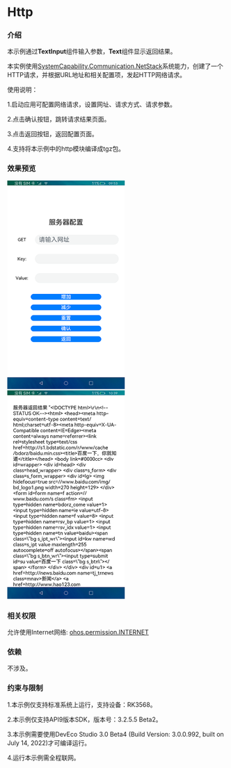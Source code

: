 # Http

### 介绍

本示例通过**TextInput**组件输入参数，**Text**组件显示返回结果。

本实例使用[SystemCapability.Communication.NetStack](https://gitee.com/openharmony/docs/blob/master/zh-cn/application-dev/reference/apis/js-apis-http.md)系统能力，创建了一个HTTP请求，并根据URL地址和相关配置项，发起HTTP网络请求。

使用说明：

1.启动应用可配置网络请求，设置网址、请求方式、请求参数。

2.点击确认按钮，跳转请求结果页面。

3.点击返回按钮，返回配置页面。

4.支持将本示例中的http模块编译成tgz包。

### 效果预览

![](screenshots/device/index.png) ![](screenshots/device/result.png)

### 相关权限

允许使用Internet网络: [ohos.permission.INTERNET](https://gitee.com/openharmony/docs/blob/master/zh-cn/application-dev/security/permission-list.md)

### 依赖

不涉及。

### 约束与限制

1.本示例仅支持标准系统上运行，支持设备：RK3568。

2.本示例仅支持API9版本SDK，版本号：3.2.5.5 Beta2。

3.本示例需要使用DevEco Studio 3.0 Beta4 (Build Version: 3.0.0.992, built on July 14, 2022)才可编译运行。

4.运行本示例需全程联网。